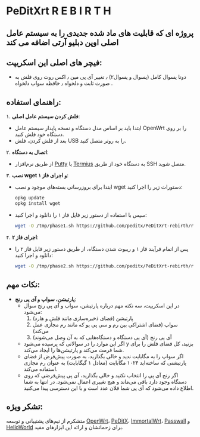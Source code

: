 #                                        PeDitXrt       R  E  B  I  R  T  H                                    
                                                

## **پروژه ای که قابلیت های ماد شده جدیدی را به سیستم عامل اصلی اوپن دبلیو آرتی اضافه می کند**

## **فیچر های اصلی این اسکریپت**:
  - دوتا پسوال کامل (پسوال و پسوال۲) ٫ تغییر آی پی مین ٫ اکس روت روی فلش به صورت ثابت و دلخواه ٫ خافظه سواپ دلخواه . 

## راهنمای استفاده:

۱. **فلش کردن سیستم عامل اصلی**:
   - ابتدا باید بر اساس مدل دستگاه و نسخه پایدار سیستم عامل OpenWrt را بر روی دستگاه خود فلش کنید.
   - بعد از فلش کردن، فلش USB را به روتر متصل کنید.

۲. **اتصال به دستگاه**:
   - از طریق نرم‌افزار [Putty](https://www.putty.org/) یا [Termius](https://termius.com/) به دستگاه خود از طریق SSH متصل شوید.

۳. **نصب wget و اجرای فاز ۱**:
   - ابتدا برای بروزرسانی بسته‌های موجود و نصب wget دستورات زیر را اجرا کنید:
     ```bash
     opkg update
     opkg install wget
     ```
   - سپس با استفاده از دستور زیر فایل فاز ۱ را دانلود و اجرا کنید:
     ```bash
     wget -O /tmp/phase1.sh https://github.com/peditx/PeDitXrt-rebirth/raw/main/phase1.sh && sh /tmp/phase1.sh
     ```

۴. **اجرای فاز ۲**:
   - پس از اتمام فرآیند فاز ۱ و ریبوت شدن دستگاه، از طریق دستور زیر فایل فاز ۲ را دانلود و اجرا کنید:
     ```bash
     wget -O /tmp/phase2.sh https://github.com/peditx/PeDitXrt-rebirth/raw/main/phase2.sh && sh /tmp/phase2.sh
     ```

## نکات مهم:

- **پارتیشن، سواپ و آی پی رنج**:
  - در این اسکریپت، سه نکته مهم درباره پارتیشن، سواپ و آی پی رنج سوال می‌شود:
    1. پارتیشن (فضای ذخیره‌سازی مانند فلش و هارد)
    2. سواپ (فضای اشتراکی بین رم و سی پی یو که مانند رم مجازی عمل می‌کند)
    3. آی پی رنج (آی پی دستگاه و دستگاه‌هایی که به آن وصل می‌شوند)
  - اگر این موارد را در سوالاتی که پرسیده می‌شود y بزنید، کل فضای فلش را برای شما فرمت می‌کند و پارتیشن‌ها را ایجاد می‌کند.
  - اگر سواپ را به مگابایت ندید و خالی بگذارید، به صورت پیش‌فرض از فضای پارتیشنی که ساخته‌اید ۱۰۲۴ مگابایت (معادل ۱ گیگابایت) به عنوان رم مجازی استفاده می‌کند.
  - اگر رنج آی پی را انتخاب نکنید و خالی بگذارید، آی پی پیش‌فرضی که روی دستگاه وجود دارد باقی می‌ماند و هیچ تغییری اعمال نمی‌شود. در انتها به شما اطلاع داده می‌شود که آی پی شما فلان عدد است و با این دسترسی پیدا می‌کنید.


## تشکر ویژه:
متشکرم از تیم‌های پشتیبانی و توسعه [OpenWrt](https://openwrt.org/)، [PeDitX](https://github.com/peditx)، [ImmortalWrt](https://github.com/immortalwrt)، [Passwall](https://github.com/xiaorouji/openwrt-passwall) و [HelloWorld](https://github.com/jerrykuku/luci-app-vssr) برای زحماتشان و ارائه این ابزارهای مفید.

